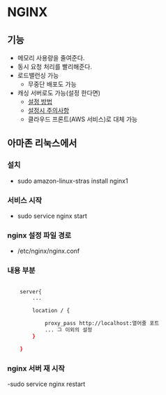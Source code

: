 # NGINX

## 기능

- 메모리 사용량을 줄여준다.
- 동시 요청 처리를 빨리해준다.
- 로드밸런싱 가능
  - 무중단 배포도 가능
- 캐싱 서버로도 가능(설정 한다면)
  - [설정 방법](https://www.joinc.co.kr/w/man/12/nginx/static)
  * [설정시 주의사항](https://jojoldu.tistory.com/60)
  * 클라우드 프론트(AWS 서비스)로 대체 가능

## 아마존 리눅스에서

### 설치

- sudo amazon-linux-stras install nginx1

### 서비스 시작

- sudo service nginx start

### nginx 설정 파일 경로

- /etc/nginx/nginx.conf

### 내용 부분

```bash

    server{
        ...

        location / {

            proxy_pass http://localhost:열어줄 포트
            ... 그 이외의 설정
        }

    }

```

### nginx 서버 재 시작

-sudo service nginx restart
